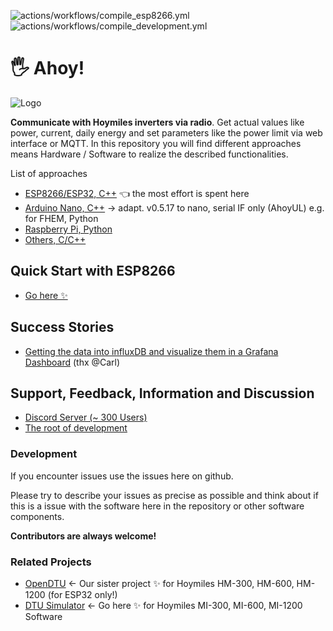 ![actions/workflows/compile_esp8266.yml](../../actions/workflows/compile_esp8266.yml/badge.svg) ![actions/workflows/compile_development.yml](../../actions/workflows/compile_development.yml/badge.svg)

# 🖐 Ahoy!
![Logo](https://github.com/grindylow/ahoy/blob/main/doc/logo1_small.png?raw=true)

**Communicate with Hoymiles inverters via radio**. Get actual values like power, current, daily energy and set parameters like the power limit via web interface or MQTT. In this repository you will find different approaches means Hardware / Software to realize the described functionalities.

List of approaches

- [ESP8266/ESP32, C++](tools/esp8266/) 👈 the most effort is spent here
- [Arduino Nano, C++](tools/nano/AhoyUL/) -> adapt. v0.5.17 to nano, serial IF only (AhoyUL) e.g. for FHEM, Python
- [Raspberry Pi, Python](tools/rpi/)
- [Others, C/C++](tools/nano/NRF24_SendRcv/)

## Quick Start with ESP8266
- [Go here ✨](tools/esp8266/README.md#things-needed)


## Success Stories
- [Getting the data into influxDB and visualize them in a Grafana Dashboard](https://grafana.com/grafana/dashboards/16850-pv-power-ahoy/) (thx @Carl)

## Support, Feedback, Information and Discussion
- [Discord Server (~ 300 Users)](https://discord.gg/WzhxEY62mB)
- [The root of development](https://www.mikrocontroller.net/topic/525778)

### Development
If you encounter issues use the issues here on github.

Please try to describe your issues as precise as possible and think about if this is a issue with the software here in the repository or other software components.

**Contributors are always welcome!**

### Related Projects
- [OpenDTU](https://github.com/tbnobody/OpenDTU)
  <- Our sister project ✨ for Hoymiles HM-300, HM-600, HM-1200 (for ESP32 only!)
- [DTU Simulator](https://github.com/Ziyatoe/DTUsimMI1x00-Hoymiles) 
  <- Go here ✨ for Hoymiles MI-300, MI-600, MI-1200 Software
